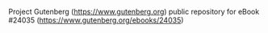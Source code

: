 Project Gutenberg (https://www.gutenberg.org) public repository for eBook #24035 (https://www.gutenberg.org/ebooks/24035)
